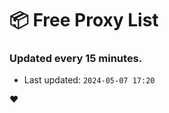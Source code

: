 # :package: Free Proxy List
### Updated every 15 minutes.

- Last updated: `2024-05-07 17:20`

:heart:
